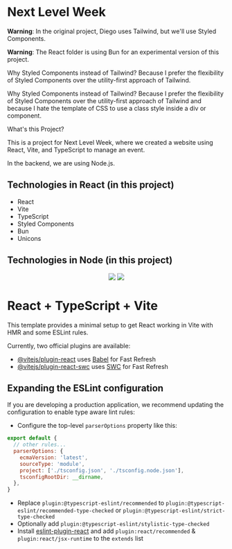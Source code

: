 # Next Level Week

**Warning**: In the original project, Diego uses Tailwind, but we'll use Styled Components.

**Warning**: The React folder is using Bun for an experimental version of this project.

Why Styled Components instead of Tailwind? Because I prefer the flexibility of Styled Components over the utility-first approach of Tailwind.

Why Styled Components instead of Tailwind? Because I prefer the flexibility of Styled Components over the utility-first approach of Tailwind and
because I hate the template of CSS to use a class style inside a div or component.

What's this Project?

This is a project for Next Level Week, where we created a website using React, Vite, and TypeScript to manage an event.

In the backend, we are using Node.js.

## Technologies in React (in this project)
- React
- Vite
- TypeScript
- Styled Components
- Bun
- Unicons

## Technologies in Node (in this project)

<p align="center">
  <img src="https://github.com/Yagasaki7K/website-nlwunite/assets/23272064/f1d68ca4-749a-4c44-b76a-3aad2691d8c5"/>
  <img src="https://github.com/Yagasaki7K/website-nlwunite/assets/23272064/a02f5843-c702-46cb-b0a7-6698dc819185"/>
</p>

# React + TypeScript + Vite

This template provides a minimal setup to get React working in Vite with HMR and some ESLint rules.

Currently, two official plugins are available:

- [@vitejs/plugin-react](https://github.com/vitejs/vite-plugin-react/blob/main/packages/plugin-react/README.md) uses [Babel](https://babeljs.io/) for Fast Refresh
- [@vitejs/plugin-react-swc](https://github.com/vitejs/vite-plugin-react-swc) uses [SWC](https://swc.rs/) for Fast Refresh

## Expanding the ESLint configuration

If you are developing a production application, we recommend updating the configuration to enable type aware lint rules:

- Configure the top-level `parserOptions` property like this:

```js
export default {
  // other rules...
  parserOptions: {
    ecmaVersion: 'latest',
    sourceType: 'module',
    project: ['./tsconfig.json', './tsconfig.node.json'],
    tsconfigRootDir: __dirname,
  },
}
```

- Replace `plugin:@typescript-eslint/recommended` to `plugin:@typescript-eslint/recommended-type-checked` or `plugin:@typescript-eslint/strict-type-checked`
- Optionally add `plugin:@typescript-eslint/stylistic-type-checked`
- Install [eslint-plugin-react](https://github.com/jsx-eslint/eslint-plugin-react) and add `plugin:react/recommended` & `plugin:react/jsx-runtime` to the `extends` list
